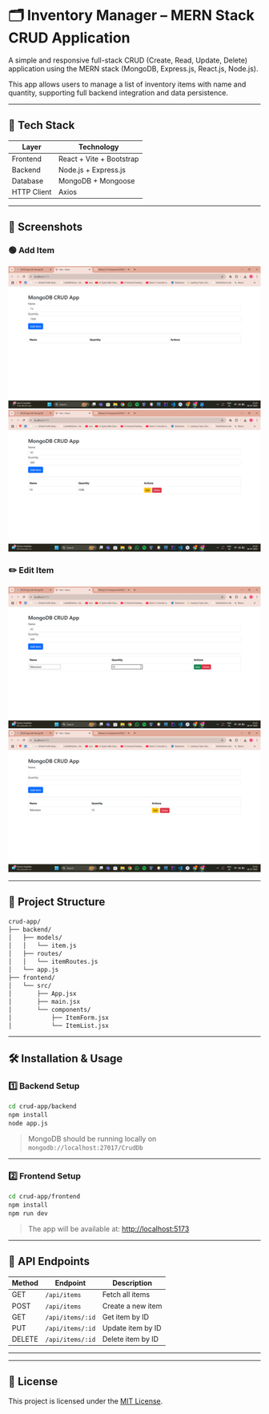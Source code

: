 # 🗂️ Inventory Manager – MERN Stack CRUD Application

A simple and responsive full-stack CRUD (Create, Read, Update, Delete) application using the MERN stack (MongoDB, Express.js, React.js, Node.js).

This app allows users to manage a list of inventory items with name and quantity, supporting full backend integration and data persistence.

---

## 🚀 Tech Stack

| Layer       | Technology            |
|-------------|------------------------|
| Frontend    | React + Vite + Bootstrap |
| Backend     | Node.js + Express.js   |
| Database    | MongoDB + Mongoose     |
| HTTP Client | Axios                  |

---

## 📸 Screenshots

### 🟢 Add Item
![Add Item](./screenshots/add-item.png)
![Add Item Variant](./screenshots/add-item1.png)

### ✏️ Edit Item
![Edit Item](./screenshots/edit-item.png)
![Edit Item Variant](./screenshots/edit-item1.png)



---

## 📁 Project Structure

```
crud-app/
├── backend/
│   ├── models/
│   │   └── item.js
│   ├── routes/
│   │   └── itemRoutes.js
│   └── app.js
├── frontend/
│   └── src/
│       ├── App.jsx
│       ├── main.jsx
│       └── components/
│           ├── ItemForm.jsx
│           └── ItemList.jsx
```

---

## 🛠️ Installation & Usage

### 1️⃣ Backend Setup

```bash
cd crud-app/backend
npm install
node app.js
```

> MongoDB should be running locally on `mongodb://localhost:27017/CrudDb`

---

### 2️⃣ Frontend Setup

```bash
cd crud-app/frontend
npm install
npm run dev
```

> The app will be available at: [http://localhost:5173](http://localhost:5173)

---

## 🔁 API Endpoints

| Method | Endpoint              | Description          |
|--------|------------------------|----------------------|
| GET    | `/api/items`          | Fetch all items      |
| POST   | `/api/items`          | Create a new item    |
| GET    | `/api/items/:id`      | Get item by ID       |
| PUT    | `/api/items/:id`      | Update item by ID    |
| DELETE | `/api/items/:id`      | Delete item by ID    |

---


---

## 📝 License

This project is licensed under the [MIT License](LICENSE).
